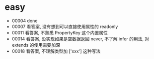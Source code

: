 # easy

- 00004 done
- 00007 看答案, 没有想到可以直接使用属性的 readonly
- 00011 看答案, 不熟悉 PropertyKey 这个内置属性
- 00014 看答案, 没实现如果是空数据返回 never, 不了解 infer 的用法, 对 extends 的使用需要加深
- 00018 看答案, 不理解类型加 ['xxx'] 这种写法